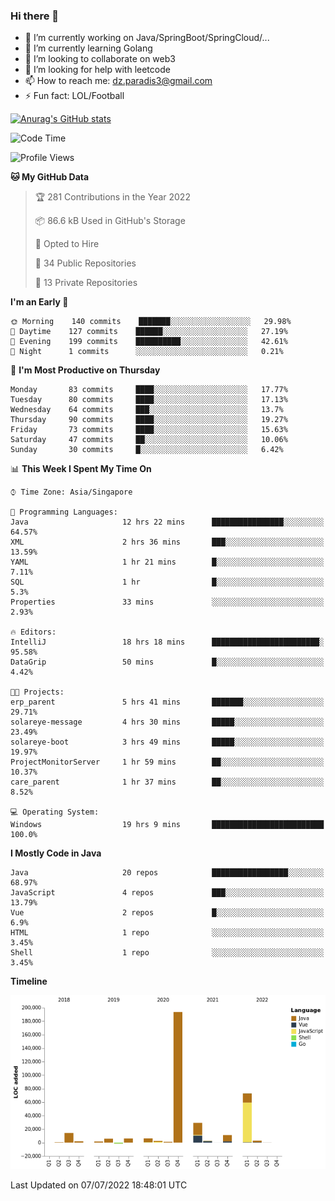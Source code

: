 ### Hi there 👋

- 🔭 I’m currently working on Java/SpringBoot/SpringCloud/...
- 🌱 I’m currently learning Golang
- 👯 I’m looking to collaborate on web3
- 🤔 I’m looking for help with leetcode
- 📫 How to reach me: dz.paradis3@gmail.com
- ⚡ Fun fact: LOL/Football

[![Anurag's GitHub stats](https://github-readme-stats.vercel.app/api?username=xiumu2017&show_icons=true&theme=radical)](https://github.com/anuraghazra/github-readme-stats)

<!--
**xiumu2017/xiumu2017** is a ✨ _special_ ✨ repository because its `README.md` (this file) appears on your GitHub profile.

Here are some ideas to get you started:

- 🔭 I’m currently working on ...
- 🌱 I’m currently learning ...
- 👯 I’m looking to collaborate on ...
- 🤔 I’m looking for help with ...
- 💬 Ask me about ...
- 📫 How to reach me: ...
- 😄 Pronouns: ...
- ⚡ Fun fact: ...
-->

<!--START_SECTION:waka-->
![Code Time](http://img.shields.io/badge/Code%20Time-0%20secs-blue)

![Profile Views](http://img.shields.io/badge/Profile%20Views-0-blue)

**🐱 My GitHub Data** 

> 🏆 281 Contributions in the Year 2022
 > 
> 📦 86.6 kB Used in GitHub's Storage 
 > 
> 💼 Opted to Hire
 > 
> 📜 34 Public Repositories 
 > 
> 🔑 13 Private Repositories  
 > 
**I'm an Early 🐤** 

```text
🌞 Morning    140 commits    ███████░░░░░░░░░░░░░░░░░░   29.98% 
🌆 Daytime    127 commits    ██████░░░░░░░░░░░░░░░░░░░   27.19% 
🌃 Evening    199 commits    ██████████░░░░░░░░░░░░░░░   42.61% 
🌙 Night      1 commits      ░░░░░░░░░░░░░░░░░░░░░░░░░   0.21%

```
📅 **I'm Most Productive on Thursday** 

```text
Monday       83 commits     ████░░░░░░░░░░░░░░░░░░░░░   17.77% 
Tuesday      80 commits     ████░░░░░░░░░░░░░░░░░░░░░   17.13% 
Wednesday    64 commits     ███░░░░░░░░░░░░░░░░░░░░░░   13.7% 
Thursday     90 commits     ████░░░░░░░░░░░░░░░░░░░░░   19.27% 
Friday       73 commits     ████░░░░░░░░░░░░░░░░░░░░░   15.63% 
Saturday     47 commits     ██░░░░░░░░░░░░░░░░░░░░░░░   10.06% 
Sunday       30 commits     █░░░░░░░░░░░░░░░░░░░░░░░░   6.42%

```


📊 **This Week I Spent My Time On** 

```text
⌚︎ Time Zone: Asia/Singapore

💬 Programming Languages: 
Java                     12 hrs 22 mins      ████████████████░░░░░░░░░   64.57% 
XML                      2 hrs 36 mins       ███░░░░░░░░░░░░░░░░░░░░░░   13.59% 
YAML                     1 hr 21 mins        █░░░░░░░░░░░░░░░░░░░░░░░░   7.11% 
SQL                      1 hr                █░░░░░░░░░░░░░░░░░░░░░░░░   5.3% 
Properties               33 mins             ░░░░░░░░░░░░░░░░░░░░░░░░░   2.93%

🔥 Editors: 
IntelliJ                 18 hrs 18 mins      ████████████████████████░   95.58% 
DataGrip                 50 mins             █░░░░░░░░░░░░░░░░░░░░░░░░   4.42%

🐱‍💻 Projects: 
erp_parent               5 hrs 41 mins       ███████░░░░░░░░░░░░░░░░░░   29.71% 
solareye-message         4 hrs 30 mins       █████░░░░░░░░░░░░░░░░░░░░   23.49% 
solareye-boot            3 hrs 49 mins       █████░░░░░░░░░░░░░░░░░░░░   19.97% 
ProjectMonitorServer     1 hr 59 mins        ██░░░░░░░░░░░░░░░░░░░░░░░   10.37% 
care_parent              1 hr 37 mins        ██░░░░░░░░░░░░░░░░░░░░░░░   8.52%

💻 Operating System: 
Windows                  19 hrs 9 mins       █████████████████████████   100.0%

```

**I Mostly Code in Java** 

```text
Java                     20 repos            █████████████████░░░░░░░░   68.97% 
JavaScript               4 repos             ███░░░░░░░░░░░░░░░░░░░░░░   13.79% 
Vue                      2 repos             █░░░░░░░░░░░░░░░░░░░░░░░░   6.9% 
HTML                     1 repo              ░░░░░░░░░░░░░░░░░░░░░░░░░   3.45% 
Shell                    1 repo              ░░░░░░░░░░░░░░░░░░░░░░░░░   3.45%

```


**Timeline**

![Chart not found](https://raw.githubusercontent.com/xiumu2017/xiumu2017/main/charts/bar_graph.png) 


 Last Updated on 07/07/2022 18:48:01 UTC
<!--END_SECTION:waka-->
